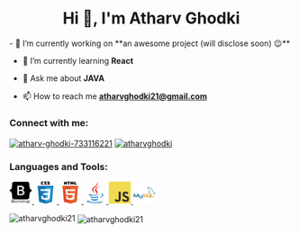 <h1 align="center">Hi 👋, I'm Atharv Ghodki</h1>
- 🔭 I’m currently working on **an awesome project (will disclose soon) 😉**

- 🌱 I’m currently learning **React**

- 💬 Ask me about **JAVA**

- 📫 How to reach me **atharvghodki21@gmail.com**

<h3 align="left">Connect with me:</h3>
<p align="left">
<a href="https://linkedin.com/in/atharv-ghodki-733116221" target="blank"><img align="center" src="https://raw.githubusercontent.com/rahuldkjain/github-profile-readme-generator/master/src/images/icons/Social/linked-in-alt.svg" alt="atharv-ghodki-733116221" height="30" width="40" /></a>
<a href="https://instagram.com/atharvghodki" target="blank"><img align="center" src="https://raw.githubusercontent.com/rahuldkjain/github-profile-readme-generator/master/src/images/icons/Social/instagram.svg" alt="atharvghodki" height="30" width="40" /></a>
</p>

<h3 align="left">Languages and Tools:</h3>
<p align="left"> <a href="https://getbootstrap.com" target="_blank" rel="noreferrer"> <img src="https://raw.githubusercontent.com/devicons/devicon/master/icons/bootstrap/bootstrap-plain-wordmark.svg" alt="bootstrap" width="40" height="40"/> </a> <a href="https://www.w3schools.com/css/" target="_blank" rel="noreferrer"> <img src="https://raw.githubusercontent.com/devicons/devicon/master/icons/css3/css3-original-wordmark.svg" alt="css3" width="40" height="40"/> </a> <a href="https://www.w3.org/html/" target="_blank" rel="noreferrer"> <img src="https://raw.githubusercontent.com/devicons/devicon/master/icons/html5/html5-original-wordmark.svg" alt="html5" width="40" height="40"/> </a> <a href="https://www.java.com" target="_blank" rel="noreferrer"> <img src="https://raw.githubusercontent.com/devicons/devicon/master/icons/java/java-original.svg" alt="java" width="40" height="40"/> </a> <a href="https://developer.mozilla.org/en-US/docs/Web/JavaScript" target="_blank" rel="noreferrer"> <img src="https://raw.githubusercontent.com/devicons/devicon/master/icons/javascript/javascript-original.svg" alt="javascript" width="40" height="40"/> </a> <a href="https://www.mysql.com/" target="_blank" rel="noreferrer"> <img src="https://raw.githubusercontent.com/devicons/devicon/master/icons/mysql/mysql-original-wordmark.svg" alt="mysql" width="40" height="40"/> </a> 
<p><img align="left" src="https://github-readme-stats.vercel.app/api/top-langs?username=atharvghodki21&show_icons=true&locale=en&layout=compact" alt="atharvghodki21" /></p>

<p>&nbsp;<img align="center" src="https://github-readme-stats.vercel.app/api?username=atharvghodki21&show_icons=true&locale=en" alt="atharvghodki21" /></p>
